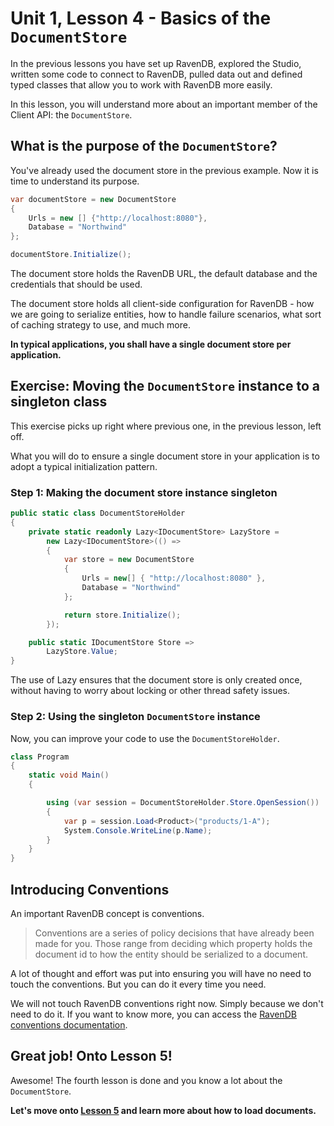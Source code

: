 # Unit 1, Lesson 4 - Basics of the `DocumentStore`

In the previous lessons you have set up RavenDB, explored the Studio, written
some code to connect to RavenDB, pulled data out and defined typed classes
that allow you to work with RavenDB more easily.

In this lesson, you will understand more about an important member of the Client API:
the `DocumentStore`.

## What is the purpose of the `DocumentStore`?

You've already used the document store in the previous example. Now it is time
to understand its purpose.

````csharp
var documentStore = new DocumentStore
{ 
    Urls = new [] {"http://localhost:8080"},
    Database = "Northwind"
};

documentStore.Initialize();
````

The document store holds the RavenDB URL, the default database and the credentials
that should be used.

The document store holds all client-side configuration for RavenDB - how we are
going to serialize entities, how to handle failure scenarios, what sort of caching
strategy to use, and much more.

**In  typical applications, you shall have a single document store per application.**

## Exercise: Moving the `DocumentStore` instance to a singleton class

This exercise picks up right where previous one, in the previous lesson, left off.

What you will do to ensure a single document store in your application is to adopt
a typical initialization pattern.

### Step 1: Making the document store instance singleton

````csharp
public static class DocumentStoreHolder
{
    private static readonly Lazy<IDocumentStore> LazyStore =
        new Lazy<IDocumentStore>(() =>
        {
            var store = new DocumentStore
            {
                Urls = new[] { "http://localhost:8080" },
                Database = "Northwind"
            };

            return store.Initialize();
        });

    public static IDocumentStore Store =>
        LazyStore.Value;
}
````

The use of Lazy ensures that the document store is only created once, without
having to worry about locking or other thread safety issues.

### Step 2: Using the singleton `DocumentStore` instance

Now, you can improve your code to use the `DocumentStoreHolder`.

````csharp
class Program
{
    static void Main()
    {

        using (var session = DocumentStoreHolder.Store.OpenSession())
        {
            var p = session.Load<Product>("products/1-A");
            System.Console.WriteLine(p.Name);
        }
    }
}
````

## Introducing Conventions

An important RavenDB concept is conventions.

> Conventions are a series of policy decisions that have already been made for you.
Those range from deciding which property holds the document id to how the entity
should be serialized to a document.

A lot of thought and effort was put into ensuring you will have no need to touch
the conventions. But you can do it every time you need.

We will not touch RavenDB conventions right now. Simply because we don't need
to do it. If you want to know more, you can access the [RavenDB conventions
documentation](https://ravendb.net/docs/article-page/latest/csharp/client-api/configuration/conventions/what-are-conventions).

## Great job! Onto Lesson 5!

Awesome! The fourth lesson is done and you know a lot about the `DocumentStore`.

**Let's move onto [Lesson 5](../lesson5/README.md) and learn more about how to load documents.**

